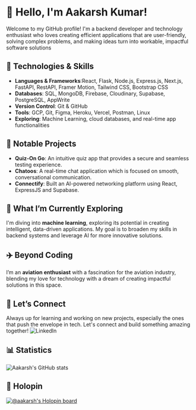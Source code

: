 # 👋 Hello, I'm Aakarsh Kumar!

Welcome to my GitHub profile! I'm a backend developer and technology enthusiast who loves creating efficient applications that are user-friendly, solving complex problems, and making ideas turn into workable, impactful software solutions

## 🔧 Technologies & Skills
- **Languages & Frameworks**:React, Flask, Node.js, Express.js, Next.js, FastAPI, RestAPI, Framer Motion, Tailwind CSS, Bootstrap CSS
- **Databases**: SQL, MongoDB, Firebase, Cloudinary, Supabase, PostgreSQL, AppWrite
- **Version Control**: Git & GitHub
- **Tools**: GCP, Git, Figma, Heroku, Vercel, Postman, Linux
- **Exploring**: Machine Learning, cloud databases, and real-time app functionalities

## 🚀 Notable Projects
- **Quiz-On Go**: An intuitive quiz app that provides a secure and seamless testing experience.
- **Chatoos**: A real-time chat application which is focused on smooth, conversational communication.
- **Connectify**: Built an AI-powered networking platform using React, ExpressJS and Supabase.

## 🎯 What I’m Currently Exploring
I'm diving into **machine learning**, exploring its potential in creating intelligent, data-driven applications. My goal is to broaden my skills in backend systems and leverage AI for more innovative solutions.

## ✈️ Beyond Coding
I’m an **aviation enthusiast** with a fascination for the aviation industry, blending my love for technology with a dream of creating impactful solutions in this space.

## 🌱 Let’s Connect
Always up for learning and working on new projects, especially the ones that push the envelope in tech. Let's connect and build something amazing together!
![LinkedIn](https://www.linkedin.com/in/aakarsh-kumar25)

## 📊 Statistics
![Aakarsh's GitHub stats](https://github-readme-stats.vercel.app/api?username=Aakarsh-Kumar&show_icons=true&theme=radical)

## 🎉 Holopin
[![@aakarsh's Holopin board](https://holopin.me/aakarsh)](https://holopin.io/@aakarsh)

